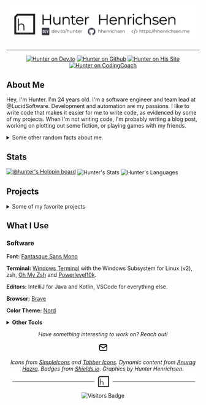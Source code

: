 <p align="center">
<img alt="Hunter Henrichsen's Header" src="https://github.com/hhenrichsen/hhenrichsen/blob/master/banner.png?raw=true "/>
</p>

---
<p align="center">
<a href="https://dev.to/hunter"><img src="https://img.shields.io/badge/dev.to%2F-hunter-151516?style=for-the-badge&amp;logo=dev.to" alt="Hunter on Dev.to"></a>
<a href="https://github.com/hhenrichsen"><img src="https://img.shields.io/badge/github-hhenrichsen-24292e?style=for-the-badge&amp;logo=github" alt="Hunter on Github"></a>
<a href="https://hhenrichsen.me"><img src="https://img.shields.io/badge/website-hhenrichsen.me-24292e?style=for-the-badge&amp;logo=hugo&amp;logoColor=ffffff" alt="Hunter on His Site"></a>
<a href="https://mentors.codingcoach.io/?name=Hunter+Henrichsen"><img src="https://img.shields.io/badge/CodingCoach-Mentor-green?style=for-the-badge" alt="Hunter on CodingCoach"></a>
</p>

## About Me
Hey, I'm Hunter. I'm 24 years old. I'm a software engineer and team lead
at @LucidSoftware. Development and automation are my passions.
I like to write code that makes it easier for me to write code, as evidenced
by some of my projects. When I'm not writing code, I'm probably writing a
blog post, working on plotting out some fiction, or playing games with my
friends.

<details>
<summary>Some other random facts about me.</summary>
    <ul>
        <li>I started writing code seriously when I was about 15, with the
            goal of writing Minecraft mods (I still haven't written any).</li>
        <li>I draw occasionally, but I'm still learning how to do that.</li>
        <li>I listen to Chillstep and Drum and Bass while I code.</li>
    </ul>
</details>

## Stats

[![@hunter's Holopin board](https://holopin.me/hunter)](https://holopin.io/@hunter)
<span><img align="center" src="https://github-readme-stats.vercel.app/api?username=hhenrichsen&theme=prussian" alt="Hunter's Stats" /></span>
<span><img align="center" src="https://github-readme-stats.vercel.app/api/top-langs/?username=hhenrichsen&theme=prussian" alt="Hunter's Languages" /></span>

## Projects
<details>
    <summary>Some of my favorite projects</summary>

### [ShatteredCore](https://github.com/ShatteredSuite/ShatteredCore)

![Kotlin](https://img.shields.io/badge/-Kotlin-F18E33?style=for-the-badge&logo=kotlin&logoColor=ffffff) ![Java](https://img.shields.io/badge/-Java-b07219?style=for-the-badge&logo=java&logoColor=ffffff) ![Gradle](https://img.shields.io/badge/-Gradle-e69f56?style=for-the-badge&logo=gradle&logoColor=ffffff)

ShatteredCore is a Spigot plugin and library that abstracts some of my
frustrations with the API away. It also allows me to use Kotlin, one of my
favorite languages, in my projects. Some of the neat things that it does are:
* Abstracts Commands into a nicer tree-based format that automatically
generates tab completions and validates arguments.
* Enforces localization by default. 
* Provides utilities for reading configuration files, sending messages, and converting
 strings into other things.
* Provides interfaces for common CRUD operations, and ways to hook those
 operations into external sources.

### [ZombieAggies.me](https://zaggies.herokuapp.com)
![JavaScript](https://img.shields.io/badge/-JavaScript-yellow?style=for-the-badge&logo=javascript&logoColor=fff) ![PostgreSQL](https://img.shields.io/badge/-PostgreSQL-336791?style=for-the-badge&logo=postgresql&logoColor=ffffff) ![Heroku](https://img.shields.io/badge/-Heroku-430098?style=for-the-badge&logo=heroku&logoColor=ffffff) ![Heroku](https://img.shields.io/badge/-Sass-CC6699?style=for-the-badge&logo=sass&logoColor=ffffff)

ZombieAggies is a website that I wrote for the Humans vs Zombies club at Utah
State University. I built this from the ground up, using JavaScript and the
following libraries:
* [koa](https://github.com/koajs/koa) for the server and routing.
* [knex](https://github.com/knex/knex) for database connections and migrations.
* [pug](https://github.com/pugjs/pug) for templating.
* [sass](https://github.com/sass/sass) for styling.

It automatically deploys itself on commit to Heroku, and to a staging
environment based on branches. It has the following features:
* A tag tracking system (of course!) 
* A user permissions system where admins can grant different permissions to individuals. 
* An asset tracking system that we used to keep track of checked-out bandannas.
* An email verification system. 
* An event system. 
* A content management system used to tell a story over the course of a game. 
* A location ownership system that tallies points based on
the number of minutes a point is controlled.
</details>

## What I Use

### Software
**Font:** [Fantasque Sans Mono](https://github.com/belluzj/fantasque-sans)

**Terminal:** [Windows Terminal](https://github.com/microsoft/terminal) with
the Windows Subsystem for Linux (v2), zsh, 
[Oh My Zsh](https://github.com/ohmyzsh/ohmyzsh) and
[Powerlevel10k](https://github.com/romkatv/powerlevel10k). 

**Editors:** IntelliJ for Java and Kotlin, VSCode for everything else.

**Browser:** [Brave](https://brave.com/)

**Color Theme:** [Nord](https://www.nordtheme.com/)

<details>
    <summary><strong>Other Tools</strong></summary>
<ul>
    <li><a href="https://github.com/warner/magic-wormhole">Magic Wormhole</a> - Send files between people/computers without needing FTP/SSH</li>
    <li><a href="https://ngrok.com/">ngrok</a> - Portforward without portforwarding and through firewalls</li>
</ul>
</details>

<p align="center">
    <i>Have something interesting to work on? Reach out!</i>
    <p align="center">
        <a href="mailto:hunter.henrichsen@gmail.com" alt="Email"><img src="https://github.com/hhenrichsen/hhenrichsen/blob/master/mail.svg?raw=true" width="25px" height="25px"></a>
    </p>
</p>
<p align="center">
<i>Icons from <a href="https://simpleicons.org/">SimpleIcons</a> and <a href="https://tablericons.com/">Tabber Icons</a>. Dynamic content from <a href="https://dev.to/anuraghazra/dynamically-generated-github-stats-for-your-profile-readme-o4g">Anurag Hazra</a>. Badges from <a href="https://shields.io">Shields.io</a>. Graphics by Hunter Henrichsen.</i>
<img alt="Footer" src="https://github.com/hhenrichsen/hhenrichsen/blob/master/footer.png?raw=true "/>
<img alt="Visitors Badge" src="https://visitor-badge.glitch.me/badge?page_id=hhenrichsen.hhenrichsen"/>
</p>
